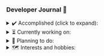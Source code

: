 ### Developer Journal 📜

<details>
  <summary>✔️ Accomplished (click to expand):</summary>

- 📦 Develop a backend api;
- 🛠️ Develop an application with physical hardware integration;
- 🎨 Develop an application that uses a GUI;
- 📚 Develop a simple library or set of utility functions;
- ♟️ ️Develop an online application with relevant features;
- 🌐 Develop a full stack application using the latest technologies;
- 📱 Develop a mobile application.

</details>

<details>
  <summary>⏳ Currently working on:</summary>

- 📖 Develop and support a larger and more robust library or DSL;
- 🚄 Develop a project where dynamic code generation is used to improve performance.

</details>

<details>
  <summary>🔭 Planning to do:</summary>

- 💼 Internship in a software company;
- 📱 Develop a full reactive mobile application using the latest technologies;
- 🎓 Build a personal website;
- 🕹️ Develop an indie game with an external tool like GameMakerStudio (for platformers mostly) and more advanced tools
  like Unity or Unreal Engine. It includes designing the characters and the world, creating the story, and developing
  the game mechanics;
- 🚀 Develop, launch and maintain a fully-fledged product;
- 🤖 Work on Machine learning or AI projects;
- 📈 Work on a project that involves data analysis and visualization;
- 🖱️ Be part of an organization or team with published products;
- 🎮 Join a game development team.

</details>

<details>
  <summary>🗺️ Interests and hobbies:</summary>

- **🎮 Avid Gamer:**
  Enthusiastically immersed in everything about the gaming world in most genres and platforms,
  with a keen focus on the PlayStation console and collecting [trophies](https://psnprofiles.com/PhantomBlade19) 🏆;

- **🦾 Dedicated Gym Goer:**
  Committed to a fitness lifestyle,
  regularly hitting the gym to achieve personal health and wellness goals, although body dismorphia is a constant
  struggle;

- **🚴‍♂️ Cycling Lover:**
  Passionate about cycling and exploring new places on two wheels,
  with a particular interest in long-distance cycling and camping throughout the way (*biketrip*);

- **🌍 Passionate about National and International Politics:**
  Actively involved in staying informed and participating in discussions about both national and international political
  events and issues;

- **🌌 Space Enthusiast:**
  Fascinated by the cosmos and the mysteries of the universe,
  with a particular interest in the latest discoveries and developments in space exploration and knowledge.

</details>
